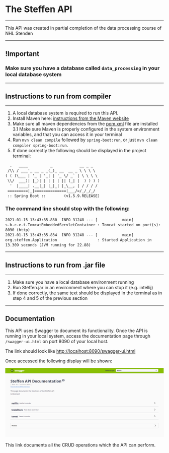 # The Steffen API

---

This API was created in partial completion of the data processing course of NHL Stenden

---

## !Important 

### Make sure you have a database called `data_processing` in your local database system

---

## Instructions to run from compiler
___
1. A local database system is required to run this API.
2. Install Maven here: [instructions from the Maven website](https://maven.apache.org/install.html)
3. Make sure all maven dependencies from the [pom.xml](pom.xml) file are installed
   3.1 Make sure Maven is properly configured in the system environment variables, and that you can access it 
   in your terminal
4. Run `mvn clean compile` followed by `spring-boot:run`, or just `mvn clean compiler spring-boot:run`.
5. If done correctly the following should be displayed in the project terminal:


```
  .   ____          _            __ _ _
 /\\ / ___'_ __ _ _(_)_ __  __ _ \ \ \ \
( ( )\___ | '_ | '_| | '_ \/ _` | \ \ \ \
 \\/  ___)| |_)| | | | | || (_| |  ) ) ) )
  '  |____| .__|_| |_|_| |_\__, | / / / /
 =========|_|==============|___/=/_/_/_/
 :: Spring Boot ::        (v1.5.9.RELEASE)

```

### The command line should stop with the following: 

```
2021-01-15 13:43:35.830  INFO 31248 --- [           main] s.b.c.e.t.TomcatEmbeddedServletContainer : Tomcat started on port(s): 8090 (http)
2021-01-15 13:43:35.834  INFO 31248 --- [           main] org.steffen.Application                  : Started Application in 13.309 seconds (JVM running for 22.88)
```

---

## Instructions to run from .jar file

---

1. Make sure you have a local database environment running
2. Run Steffen.jar in an environment where you can stop it (e.g. intellij)
3. If done correctly, the same text should be displayed in the terminal as in step 4 and 5 of the previous section

---

## Documentation

This API uses Swagger to document its functionality.
Once the API is running in your local system, access the documentation page through `/swagger-ui.html` 
on port 8090 of your local host.

The link should look like [http://localhost:8090/swagger-ui.html](http://localhost:8090/swagger-ui.html)

Once accessed the following display will be shown:

![swagger_img](images/swagger_img.png)

This link documents all the CRUD operations which the API can perform.